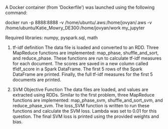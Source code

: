 A Docker container (from ‘Dockerfile’) was launched using the following command: 

docker run -p 8888:8888
-v /home/ubuntu/.aws:/home/jovyan/.aws
-v /home/ubuntu/Katie_Mowry_DE300:/home/jovyan/work
my_jupyter

Required libraries: numpy, pyspark.sql, math 

1.	tf-idf definition
The data file is loaded and converted to an RDD. Three MapReduce functions are implemented: map_phase, shuffle_and_sort, and reduce_phase. These functions are run to calculate tf-idf measures for each document. The scores are saved in a new column called tfidf_score in a Spark DataFrame. The first 5 rows of the Spark DataFrame are printed. Finally, the full tf-idf measures for the first 5 documents are printed. 

2.	SVM Objective Function 
The data files are loaded, and values are extracted using RDDs. Similar to the first problem, three MapReduce functions are implemented: map_phase_svm, shuffle_and_sort_svm, and reduce_phase_svm. The loss_SVM function is written to run these functions and calculate the SVM loss. Lambda was set to 0.01 for this question. The final SVM loss is printed using the provided weights and bias.
